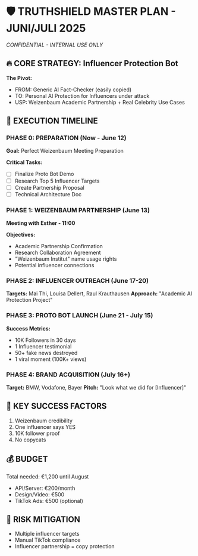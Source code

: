 # 🛡️ TRUTHSHIELD MASTER PLAN - JUNI/JULI 2025
*CONFIDENTIAL - INTERNAL USE ONLY*

## 🔥 CORE STRATEGY: Influencer Protection Bot

**The Pivot:**
- FROM: Generic AI Fact-Checker (easily copied)
- TO: Personal AI Protection for Influencers under attack
- USP: Weizenbaum Academic Partnership + Real Celebrity Use Cases

## 📅 EXECUTION TIMELINE

### PHASE 0: PREPARATION (Now - June 12)
**Goal:** Perfect Weizenbaum Meeting Preparation

**Critical Tasks:**
- [ ] Finalize Proto Bot Demo
- [ ] Research Top 5 Influencer Targets
- [ ] Create Partnership Proposal
- [ ] Technical Architecture Doc

### PHASE 1: WEIZENBAUM PARTNERSHIP (June 13)
**Meeting with Esther - 11:00**

**Objectives:**
- Academic Partnership Confirmation
- Research Collaboration Agreement
- "Weizenbaum Institut" name usage rights
- Potential influencer connections

### PHASE 2: INFLUENCER OUTREACH (June 17-20)
**Targets:** Mai Thi, Louisa Dellert, Raul Krauthausen
**Approach:** "Academic AI Protection Project"

### PHASE 3: PROTO BOT LAUNCH (June 21 - July 15)
**Success Metrics:**
- 10K Followers in 30 days
- 1 Influencer testimonial
- 50+ fake news destroyed
- 1 viral moment (100K+ views)

### PHASE 4: BRAND ACQUISITION (July 16+)
**Target:** BMW, Vodafone, Bayer
**Pitch:** "Look what we did for [Influencer]"

## 🎯 KEY SUCCESS FACTORS
1. Weizenbaum credibility
2. One influencer says YES
3. 10K follower proof
4. No copycats

## 💰 BUDGET
Total needed: €1,200 until August
- API/Server: €200/month
- Design/Video: €500
- TikTok Ads: €500 (optional)

## 🚨 RISK MITIGATION
- Multiple influencer targets
- Manual TikTok compliance
- Influencer partnership = copy protection